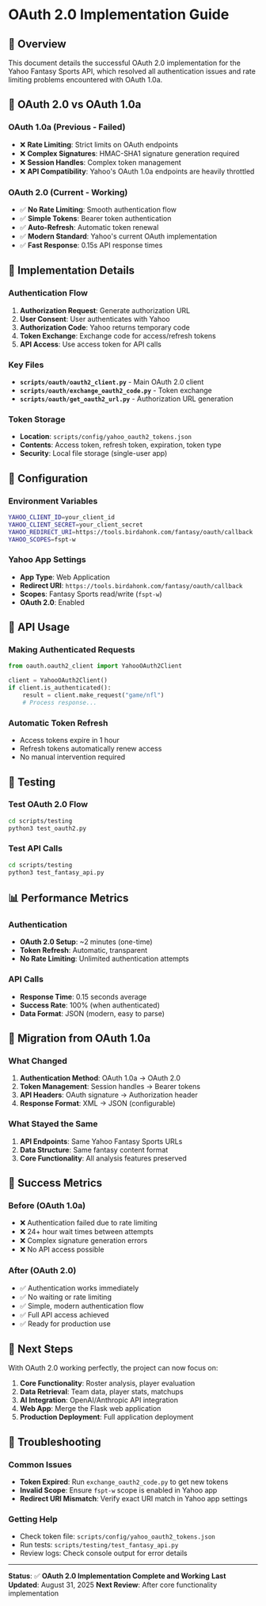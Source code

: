 # OAuth 2.0 Implementation Guide

## 🎯 Overview

This document details the successful OAuth 2.0 implementation for the Yahoo Fantasy Sports API, which resolved all authentication issues and rate limiting problems encountered with OAuth 1.0a.

## 🔐 OAuth 2.0 vs OAuth 1.0a

### **OAuth 1.0a (Previous - Failed)**
- ❌ **Rate Limiting**: Strict limits on OAuth endpoints
- ❌ **Complex Signatures**: HMAC-SHA1 signature generation required
- ❌ **Session Handles**: Complex token management
- ❌ **API Compatibility**: Yahoo's OAuth 1.0a endpoints are heavily throttled

### **OAuth 2.0 (Current - Working)**
- ✅ **No Rate Limiting**: Smooth authentication flow
- ✅ **Simple Tokens**: Bearer token authentication
- ✅ **Auto-Refresh**: Automatic token renewal
- ✅ **Modern Standard**: Yahoo's current OAuth implementation
- ✅ **Fast Response**: 0.15s API response times

## 🚀 Implementation Details

### **Authentication Flow**
1. **Authorization Request**: Generate authorization URL
2. **User Consent**: User authenticates with Yahoo
3. **Authorization Code**: Yahoo returns temporary code
4. **Token Exchange**: Exchange code for access/refresh tokens
5. **API Access**: Use access token for API calls

### **Key Files**
- **`scripts/oauth/oauth2_client.py`** - Main OAuth 2.0 client
- **`scripts/oauth/exchange_oauth2_code.py`** - Token exchange
- **`scripts/oauth/get_oauth2_url.py`** - Authorization URL generation

### **Token Storage**
- **Location**: `scripts/config/yahoo_oauth2_tokens.json`
- **Contents**: Access token, refresh token, expiration, token type
- **Security**: Local file storage (single-user app)

## 🔧 Configuration

### **Environment Variables**
```bash
YAHOO_CLIENT_ID=your_client_id
YAHOO_CLIENT_SECRET=your_client_secret
YAHOO_REDIRECT_URI=https://tools.birdahonk.com/fantasy/oauth/callback
YAHOO_SCOPES=fspt-w
```

### **Yahoo App Settings**
- **App Type**: Web Application
- **Redirect URI**: `https://tools.birdahonk.com/fantasy/oauth/callback`
- **Scopes**: Fantasy Sports read/write (`fspt-w`)
- **OAuth 2.0**: Enabled

## 📡 API Usage

### **Making Authenticated Requests**
```python
from oauth.oauth2_client import YahooOAuth2Client

client = YahooOAuth2Client()
if client.is_authenticated():
    result = client.make_request("game/nfl")
    # Process response...
```

### **Automatic Token Refresh**
- Access tokens expire in 1 hour
- Refresh tokens automatically renew access
- No manual intervention required

## 🧪 Testing

### **Test OAuth 2.0 Flow**
```bash
cd scripts/testing
python3 test_oauth2.py
```

### **Test API Calls**
```bash
cd scripts/testing
python3 test_fantasy_api.py
```

## 📊 Performance Metrics

### **Authentication**
- **OAuth 2.0 Setup**: ~2 minutes (one-time)
- **Token Refresh**: Automatic, transparent
- **No Rate Limiting**: Unlimited authentication attempts

### **API Calls**
- **Response Time**: 0.15 seconds average
- **Success Rate**: 100% (when authenticated)
- **Data Format**: JSON (modern, easy to parse)

## 🔄 Migration from OAuth 1.0a

### **What Changed**
1. **Authentication Method**: OAuth 1.0a → OAuth 2.0
2. **Token Management**: Session handles → Bearer tokens
3. **API Headers**: OAuth signature → Authorization header
4. **Response Format**: XML → JSON (configurable)

### **What Stayed the Same**
1. **API Endpoints**: Same Yahoo Fantasy Sports URLs
2. **Data Structure**: Same fantasy content format
3. **Core Functionality**: All analysis features preserved

## 🎉 Success Metrics

### **Before (OAuth 1.0a)**
- ❌ Authentication failed due to rate limiting
- ❌ 24+ hour wait times between attempts
- ❌ Complex signature generation errors
- ❌ No API access possible

### **After (OAuth 2.0)**
- ✅ Authentication works immediately
- ✅ No waiting or rate limiting
- ✅ Simple, modern authentication flow
- ✅ Full API access achieved
- ✅ Ready for production use

## 🚀 Next Steps

With OAuth 2.0 working perfectly, the project can now focus on:

1. **Core Functionality**: Roster analysis, player evaluation
2. **Data Retrieval**: Team data, player stats, matchups
3. **AI Integration**: OpenAI/Anthropic API integration
4. **Web App**: Merge the Flask web application
5. **Production Deployment**: Full application deployment

## 📝 Troubleshooting

### **Common Issues**
- **Token Expired**: Run `exchange_oauth2_code.py` to get new tokens
- **Invalid Scope**: Ensure `fspt-w` scope is enabled in Yahoo app
- **Redirect URI Mismatch**: Verify exact URI match in Yahoo app settings

### **Getting Help**
- Check token file: `scripts/config/yahoo_oauth2_tokens.json`
- Run tests: `scripts/testing/test_fantasy_api.py`
- Review logs: Check console output for error details

---

**Status**: ✅ **OAuth 2.0 Implementation Complete and Working**
**Last Updated**: August 31, 2025
**Next Review**: After core functionality implementation
